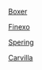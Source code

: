 [Boxer](https://joulyanomzaber.github.io/DH4A_Boxer/)

[Finexo](https://joulyanomzaber.github.io/DH4A_Finexo/)

[Spering](https://joulyanomzaber.github.io/DH4A_Spering/)

[Carvilla](https://joulyanomzaber.github.io/DH4A_Carvilla/)
